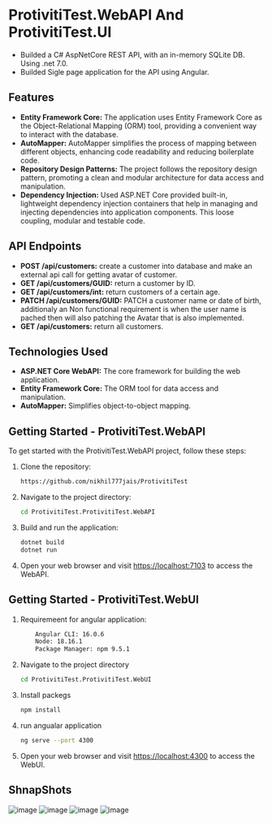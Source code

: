 # ProtivitiTest.WebAPI And ProtivitiTest.UI

- Builded a C# AspNetCore REST API, with an in-memory SQLite DB. Using .net 7.0.
- Builded Sigle page application for the API using Angular.

## Features 

- **Entity Framework Core:** The application uses Entity Framework Core as the Object-Relational Mapping (ORM) tool, providing a convenient way to interact with the database.
- **AutoMapper:** AutoMapper simplifies the process of mapping between different objects, enhancing code readability and reducing boilerplate code.
- **Repository Design Patterns:** The project follows the repository design pattern, promoting a clean and modular architecture for data access and manipulation.
- **Dependency Injection:** Used ASP.NET Core provided  built-in, lightweight dependency injection containers that help in managing and injecting dependencies into application components. This loose coupling, modular and testable code.

## API Endpoints
- **POST /api/customers:** create a customer into database and make an external api call for getting avatar of customer.
- **GET /api/customers/GUID:** return a customer by ID.
- **GET /api/customers/int:** return customers of a certain age.
- **PATCH /api/customers/GUID:** PATCH a customer name or date of birth, additionaly an Non functional requirement is when the user name is pached then will also patching the Avatar that is also implemented.
- **GET /api/customers:** return all customers.


## Technologies Used
- **ASP.NET Core WebAPI:** The core framework for building the web application.
- **Entity Framework Core:** The ORM tool for data access and manipulation.
- **AutoMapper:** Simplifies object-to-object mapping.

## Getting Started - ProtivitiTest.WebAPI

To get started with the ProtivitiTest.WebAPI  project, follow these steps:

1. Clone the repository:

    ```bash
    https://github.com/nikhil777jais/ProtivitiTest
    ```

2. Navigate to the project directory:

    ```bash
    cd ProtivitiTest.ProtivitiTest.WebAPI
    ```
3. Build and run the application:

    ```bash
    dotnet build
    dotnet run
    ```

4. Open your web browser and visit [https://localhost:7103](https://localhost:7103) to access the WebAPI.

## Getting Started -  ProtivitiTest.WebUI

1. Requiremeent for angular application:
    ```bash
        Angular CLI: 16.0.6
        Node: 18.16.1
        Package Manager: npm 9.5.1
    ```
    
3. Navigate to the project directory

    ```bash
    cd ProtivitiTest.ProtivitiTest.WebUI
    ```
4. Install packegs
    ```bash
    npm install
    ```
5. run angualar application
     ```bash
    ng serve --port 4300
    ```

6. Open your web browser and visit [https://localhost:4300](https://localhost:4300) to access the WebUI.

## ShnapShots
![image](https://github.com/user-attachments/assets/c973863f-ee1c-419f-b968-7a192f7ee037)
![image](https://github.com/user-attachments/assets/2b5b1c32-466f-491b-bd51-59a6e7c9ad83)
![image](https://github.com/user-attachments/assets/c4fb1fa5-8e6a-408d-95ef-46351d115f39)
![image](https://github.com/user-attachments/assets/0e48383e-afd5-437d-b082-5db7e027a65e)



